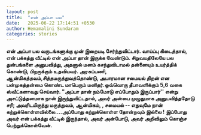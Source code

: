 ```yaml
---
layout: post
title:  "என் அப்பா பல"
date:   2025-06-22 17:14:51 +0530
author: Hemamalini Sundaram
categories: stories
---
```


**என் அப்பா பல வருடங்களுக்கு முன் இறையடி சேர்ந்துவிட்டார். வாய்ப்பு கிடைத்தால், என்
பக்கத்து வீட்டில் என் அப்பா தான் இருக்க வேண்டும். சிறுவயதிலேயே பல துன்பங்களை
அனுபவித்து, அதனால் மனம் கசந்துவிடாமல் தன்னையும் உயர்த்திக் கொண்டு, பிறருக்கும்
உதவியவர். அரசுப்பணி, ஆன்மிகத்தவம்,சித்தமருத்துவத்தொண்டு, அபாரமான சமையல் திறன் என
பன்முகத்தன்மை கொண்ட மாபெரும் மனிதர்.ஒவ்வொரு தீபாவளிக்கும் 5,6 வகை ஸ்வீட்களாவது
செய்வார். "அப்பா தான் நம்மோடு எப்போதும் இருப்பார்'' என்று அசட்டுத்தனமாக நான்
இருந்துவிட்டதால், அவர் அன்பை முழுதுமாக அனுபவித்ததோடு சரி; அவரிடமிருந்து
மருத்துவம், ஆன்மிகம், , சமையல் -- எதுவுமே நான் கற்றுக்கொள்ளவில்லை....அப்போது
கற்றுக்கொள்ள தோன்றவும் இல்லை ! இப்போது அவர் என் பக்கத்து வீட்டில் இருந்தால், அவர் அன்போடு,
அவர் அறிவிலும் கொஞ்ச பெற்றுக்கொள்வேன்.**

